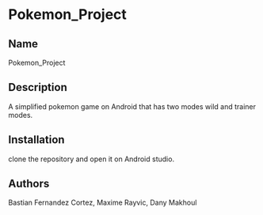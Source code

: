 # Pokemon_Project

## Name
Pokemon_Project

## Description
A simplified pokemon game on Android that has two modes wild and trainer modes.


## Installation
clone the repository and open it on Android studio.

## Authors
Bastian Fernandez Cortez, 
Maxime Rayvic, 
Dany Makhoul
